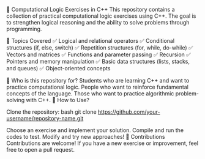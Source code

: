 📘 Computational Logic Exercises in C++
This repository contains a collection of practical computational logic exercises using C++. The goal is to strengthen logical reasoning and the ability to solve problems through programming.

📌 Topics Covered
✅ Logical and relational operators
✅ Conditional structures (if, else, switch)
✅ Repetition structures (for, while, do-while)
✅ Vectors and matrices
✅ Functions and parameter passing
✅ Recursion
✅ Pointers and memory manipulation
✅ Basic data structures (lists, stacks, and queues)
✅ Object-oriented concepts

🎯 Who is this repository for?
Students who are learning C++ and want to practice computational logic.
People who want to reinforce fundamental concepts of the language.
Those who want to practice algorithmic problem-solving with C++.
🚀 How to Use?

Clone the repository:
bash git clone https://github.com/your-username/repository-name.git

Choose an exercise and implement your solution.
Compile and run the codes to test.
Modify and try new approaches!
🤝 Contributions
Contributions are welcome! If you have a new exercise or improvement, feel free to open a pull request.
